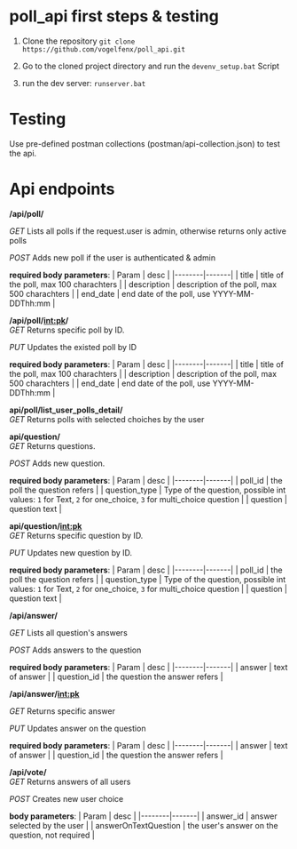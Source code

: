 # poll_api first steps & testing
1. Clone the repository 
`git clone https://github.com/vogelfenx/poll_api.git`

2. Go to the cloned project directory and run the `devenv_setup.bat` Script

3. run the dev server: `runserver.bat`

# Testing
Use pre-defined postman collections (postman/api-collection.json) to test the api.

# Api endpoints

**/api/poll/**

  *GET* Lists all polls if the request.user is admin, otherwise returns only active polls  
  
  *POST* Adds new poll if the user is authenticated & admin   
     
  **required body parameters**: 
   | Param  | desc  |
   |--------|-------|
   | title  | title of the poll, max 100 charachters  |
   |  description | description of the poll, max 500 charachters  |
   |  end_date | end date of the poll, use YYYY-MM-DDThh:mm  |  
     
**/api/poll/<int:pk>/**  
  *GET* Returns specific poll by ID.  
  
  *PUT* Updates the existed poll by ID
  
  **required body parameters**: 
   | Param  | desc  |
   |--------|-------|
   | title  | title of the poll, max 100 charachters  |
   |  description | description of the poll, max 500 charachters  |
   |  end_date | end date of the poll, use YYYY-MM-DDThh:mm  |

**api/poll/list_user_polls_detail/**  
   *GET* Returns polls with selected choiches by the user  
   
**api/question/**  
   *GET* Returns questions.  
   
   *POST* Adds new question.
   
  **required body parameters**: 
   | Param  | desc  |
   |--------|-------|
   | poll_id  | the poll the question refers  |
   |  question_type | Type of the question, possible int values: `1` for Text, `2` for one_choice, `3` for multi_choice question  |
   |  question | question text  |  
   

**api/question/<int:pk>**  
   *GET* Returns specific question by ID.  
   
   *PUT* Updates new question by ID.
   
  **required body parameters**: 
   | Param  | desc  |
   |--------|-------|
   | poll_id  | the poll the question refers  |
   |  question_type | Type of the question, possible int values: `1` for Text, `2` for one_choice, `3` for multi_choice question  |
   |  question | question text  |  
   
**/api/answer/**

  *GET* Lists all question's answers 
  
  *POST* Adds answers to the question  
     
  **required body parameters**: 
   | Param  | desc  |
   |--------|-------|
   | answer  | text of answer  |
   |  question_id | the question the answer refers  |  
   
**/api/answer/<int:pk>**

  *GET* Returns specific answer 
  
  *PUT* Updates answer on the question  
     
  **required body parameters**: 
   | Param  | desc  |
   |--------|-------|
   | answer  | text of answer  |
   |  question_id | the question the answer refers  |  
   
   
**/api/vote/**  
  *GET* Returns answers of all users
  
  *POST* Creates new user choice 
     
  **body parameters**: 
   | Param  | desc  |
   |--------|-------|
   | answer_id  | answer selected by the user   |
   |  answerOnTextQuestion | the user's answer on the question, not required  |  

